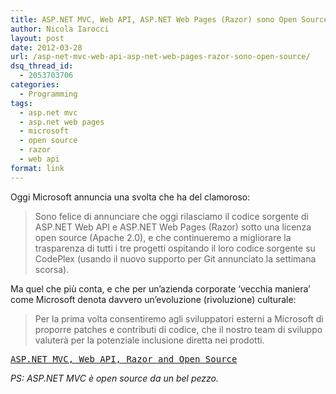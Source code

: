 ```yaml
---
title: ASP.NET MVC, Web API, ASP.NET Web Pages (Razor) sono Open Source
author: Nicola Iarocci
layout: post
date: 2012-03-28
url: /asp-net-mvc-web-api-asp-net-web-pages-razor-sono-open-source/
dsq_thread_id:
  - 2053703706
categories:
  - Programming
tags:
  - asp.net mvc
  - asp.net web pages
  - microsoft
  - open source
  - razor
  - web api
format: link
---
```

Oggi Microsoft annuncia una svolta che ha del clamoroso:

> Sono felice di annunciare che oggi rilasciamo il codice sorgente di ASP.NET Web API e ASP.NET Web Pages (Razor) sotto una licenza open source (Apache 2.0), e che continueremo a migliorare la trasparenza di tutti i tre progetti ospitando il loro codice sorgente su CodePlex (usando il nuovo supporto per Git annunciato la settimana scorsa).

Ma quel che più conta, e che per un&#8217;azienda corporate &#8216;vecchia maniera&#8217; come Microsoft denota davvero un&#8217;evoluzione (rivoluzione) culturale:

> Per la prima volta consentiremo agli sviluppatori esterni a Microsoft di proporre patches e contributi di codice, che il nostro team di sviluppo valuterà per la potenziale inclusione diretta nei prodotti.

<pre><a title="ASP.NET MVC, Web API, Razor and Open Source  " href="http://weblogs.asp.net/scottgu/archive/2012/03/27/asp-net-mvc-web-api-razor-and-open-source.aspx" target="_blank">ASP.NET MVC, Web API, Razor and Open Source</a></pre>

<address>
  <em>PS: ASP.NET MVC è open source da un bel pezzo.</em>
</address>
